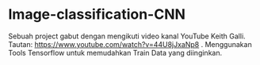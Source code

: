 # Image-classification-CNN

Sebuah project gabut dengan mengikuti video kanal YouTube Keith Galli. Tautan: https://www.youtube.com/watch?v=44U8jJxaNp8 . Menggunakan Tools Tensorflow untuk memudahkan Train Data yang diinginkan.

